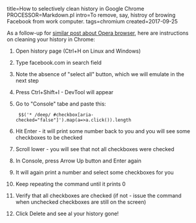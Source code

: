 title=How to selectively clean history in Google Chrome
PROCESSOR=Markdown.pl
intro=To remove, say, histroy of browing Facebook from work computer.
tags=chromium
created=2017-09-25

As a follow-up for [similar post about Opera browser][o], here are instructions on cleaning your history in Chrome:

1. Open history page (Ctrl+H on Linux and Windows)

2. Type facebook.com in search field

3. Note the absence of "select all" button, which we will emulate in the next step

4. Press Ctrl+Shift+I - DevTool will appear

5. Go to "Console" tabe and paste this:

		$$('* /deep/ #checkbox[aria-checked="false"]').map(a=>a.click()).length

6. Hit Enter - it will print some number back to you and you will see some checkboxes to be checked

7. Scroll lower - you will see that not all checkboxes were checked

8. In Console, press Arrow Up button and Enter again

9. It will again print a number and select some checkboxes for you

10. Keep repeating the command until it prints 0

11. Verify that all checkboxes are checked (if not - issue the command when unchecked checkboxes are still on the screen)

12. Click Delete and see al your history gone!

[o]: how-to-selectively-clean-history-in-opera-browser.html "How to selectively clean history in Opera browser"
